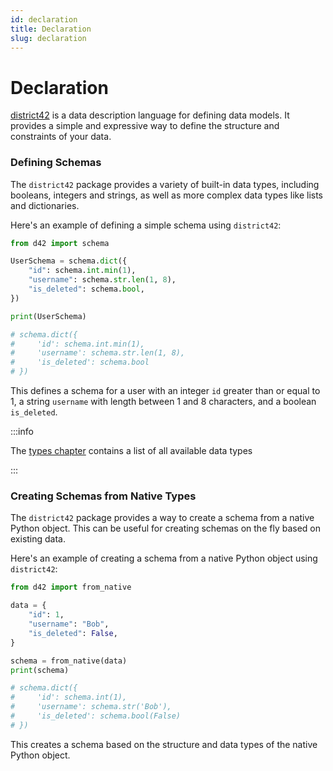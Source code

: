 ```yaml
---
id: declaration
title: Declaration
slug: declaration
---
```

# Declaration

[district42](https://pypi.org/project/district42/) is a data description language for defining data models. It provides a simple and expressive way to define the structure and constraints of your data.

### Defining Schemas

The `district42` package provides a variety of built-in data types, including booleans, integers and strings, as well as more complex data types like lists and dictionaries.

Here's an example of defining a simple schema using `district42`:

```python
from d42 import schema

UserSchema = schema.dict({
    "id": schema.int.min(1),
    "username": schema.str.len(1, 8),
    "is_deleted": schema.bool,
})

print(UserSchema)

# schema.dict({
#     'id': schema.int.min(1),
#     'username': schema.str.len(1, 8),
#     'is_deleted': schema.bool
# })
```

This defines a schema for a user with an integer `id` greater than or equal to 1, a string `username` with length between 1 and 8 characters, and a boolean `is_deleted`.

:::info

The [types chapter](/docs/types) contains a list of all available data types

:::

### Creating Schemas from Native Types

The `district42` package provides a way to create a schema from a native Python object. This can be useful for creating schemas on the fly based on existing data.

Here's an example of creating a schema from a native Python object using `district42`:

```python
from d42 import from_native

data = {
    "id": 1,
    "username": "Bob",
    "is_deleted": False,
}

schema = from_native(data)
print(schema)

# schema.dict({
#     'id': schema.int(1),
#     'username': schema.str('Bob'),
#     'is_deleted': schema.bool(False)
# })
```

This creates a schema based on the structure and data types of the native Python object.
